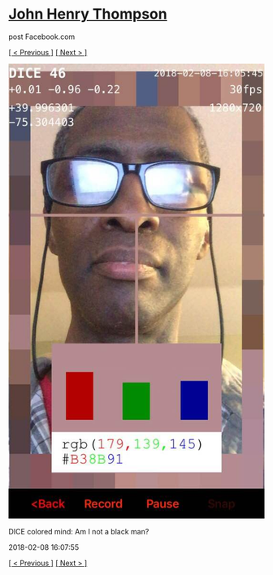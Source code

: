 # [John Henry Thompson](../README.md)
post Facebook.com

[[ < Previous ]](2018-02-10-1.md) [[ Next > ]](2018-02-03-1.md)

[![](../media/2018-02-08/Timeline-Photos-DICE-colored-mind-Am-I-not-a-black-man.jpg)](../README.md)

DICE colored mind: Am I not a black man?

2018-02-08 16:07:55

[[ < Previous ]](2018-02-10-1.md) [[ Next > ]](2018-02-03-1.md)